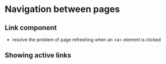 # Navigation between pages

## Link component

- resolve the problem of page refreshing when an &lt;a&gt; element is clicked

## Showing active links


